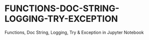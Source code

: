 # FUNCTIONS-DOC-STRING-LOGGING-TRY-EXCEPTION
Functions, Doc String, Logging, Try &amp; Exception in Jupyter Notebook
